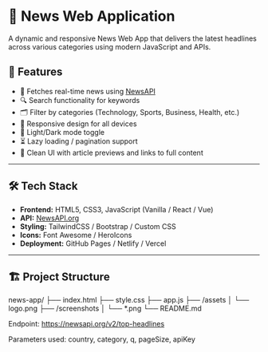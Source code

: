 # 📰 News Web Application

A dynamic and responsive News Web App that delivers the latest headlines across various categories using modern JavaScript and APIs.



## 📌 Features

- 🧠 Fetches real-time news using [NewsAPI](https://newsapi.org/)
- 🔍 Search functionality for keywords
- 🗂️ Filter by categories (Technology, Sports, Business, Health, etc.)
- 📱 Responsive design for all devices
- 🌙 Light/Dark mode toggle
- ⏳ Lazy loading / pagination support
- 💬 Clean UI with article previews and links to full content

---

## 🛠️ Tech Stack

- **Frontend:** HTML5, CSS3, JavaScript (Vanilla / React / Vue)
- **API:** [NewsAPI.org](https://newsapi.org/)
- **Styling:** TailwindCSS / Bootstrap / Custom CSS
- **Icons:** Font Awesome / HeroIcons
- **Deployment:** GitHub Pages / Netlify / Vercel

---


## 🏗️ Project Structure

news-app/
├── index.html
├── style.css
├── app.js
├── /assets
│ └── logo.png
├── /screenshots
│ └── *.png
└── README.md





Endpoint: https://newsapi.org/v2/top-headlines

Parameters used: country, category, q, pageSize, apiKey
